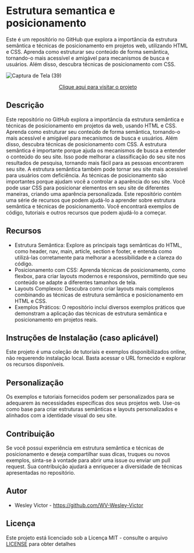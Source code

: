 # Estrutura semantica e posicionamento
 Este é um repositório no GitHub que explora a importância da estrutura semântica e técnicas de posicionamento em projetos web, utilizando HTML e CSS. Aprenda como estruturar seu conteúdo de forma semântica, tornando-o mais acessível e amigável para mecanismos de busca e usuários. Além disso, descubra técnicas de posicionamento com CSS.
 
![Captura de Tela (39)](https://github.com/WV-Wesley-Victor/Estrutura-semantica-e-posicionamento/assets/137107062/3e9d9fde-6e26-4069-ab4e-661a69227565)
<p align="center">
  <a href="https://wv-wesley-victor.github.io/Estrutura-semantica-e-posicionamento/" target="_blank">Clique aqui para visitar o projeto</a>
</p>

## Descrição
Este repositório no GitHub explora a importância da estrutura semântica e técnicas de posicionamento em projetos da web, usando HTML e CSS. Aprenda como estruturar seu conteúdo de forma semântica, tornando-o mais acessível e amigável para mecanismos de busca e usuários. Além disso, descubra técnicas de posicionamento com CSS.
A estrutura semântica é importante porque ajuda os mecanismos de busca a entender o conteúdo do seu site. Isso pode melhorar a classificação do seu site nos resultados de pesquisa, tornando mais fácil para as pessoas encontrarem seu site. A estrutura semântica também pode tornar seu site mais acessível para usuários com deficiência.
As técnicas de posicionamento são importantes porque ajudam você a controlar a aparência do seu site. Você pode usar CSS para posicionar elementos em seu site de diferentes maneiras, criando uma aparência personalizada.
Este repositório contém uma série de recursos que podem ajudá-lo a aprender sobre estrutura semântica e técnicas de posicionamento. Você encontrará exemplos de código, tutoriais e outros recursos que podem ajudá-lo a começar.

## Recursos
* Estrutura Semântica: Explore as principais tags semânticas do HTML, como header, nav, main, article, section e footer, e entenda como utilizá-las corretamente para melhorar a acessibilidade e a clareza do código.
* Posicionamento com CSS: Aprenda técnicas de posicionamento, como flexbox, para criar layouts modernos e responsivos, permitindo que seu conteúdo se adapte a diferentes tamanhos de tela.
* Layouts Complexos: Descubra como criar layouts mais complexos combinando as técnicas de estrutura semântica e posicionamento em HTML e CSS.
* Exemplos Práticos: O repositório inclui diversos exemplos práticos que demonstram a aplicação das técnicas de estrutura semântica e posicionamento em projetos reais.

## Instruções de Instalação (caso aplicável)
Este projeto é uma coleção de tutoriais e exemplos disponibilizados online, não requerendo instalação local. Basta acessar o URL fornecido e explorar os recursos disponíveis.

## Personalização
Os exemplos e tutoriais fornecidos podem ser personalizados para se adequarem às necessidades específicas dos seus projetos web. Use-os como base para criar estruturas semânticas e layouts personalizados e alinhados com a identidade visual do seu site.

## Contribuição
Se você possui experiência em estrutura semântica e técnicas de posicionamento e deseja compartilhar suas dicas, truques ou novos exemplos, sinta-se à vontade para abrir uma issue ou enviar um pull request. Sua contribuição ajudará a enriquecer a diversidade de técnicas apresentadas no repositório.

## Autor
* Wesley Victor - https://github.com/WV-Wesley-Victor

## Licença
Este projeto está licenciado sob a Licença MIT - consulte o arquivo [LICENSE](LICENSE)  para obter detalhes
